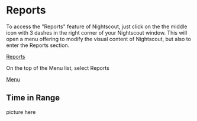 # Reports

To access the "Reports" feature of Nightscout, just click on the the middle icon with 3 dashes in the right corner of your Nightscout window. This will open a menu offering to modify the visual content of Nightscout, but also to enter the Reports section.

[Reports](../img/careportal.jpg)

On the top of the Menu list, select Reports

[Menu](../img/menu.jpg)

## Time in Range

picture here